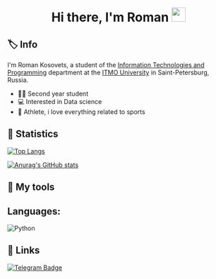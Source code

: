 <h1 align="center">Hi there, I'm Roman
<img src="https://github.com/blackcater/blackcater/raw/main/images/Hi.gif" height="32"/></h1>

## 	:label: Info
I'm Roman Kosovets, a student of the [Information Technologies and Programming](https://en.itmo.ru/en/faculty/7/Information_Technologies_and_Programming_Faculty.htm) department at the [ITMO University](https://en.itmo.ru/en/) in Saint-Petersburg, Russia.

- :man_student: Second year student
- :computer: Interested in Data science 
- :martial_arts_uniform: Athlete, i love everything related to sports
 
## :scroll: Statistics
[![Top Langs](https://github-readme-stats.vercel.app/api/top-langs/?username=RomanKosovets)](https://github.com/RomanKosovets/github-readme-stats)
 
[![Anurag's GitHub stats](https://github-readme-stats.vercel.app/api?username=RomanKosovets)](https://github.com/RomanKosovets/github-readme-stats)

## :wrench: My tools
 ## Languages:
 ![Python](https://img.shields.io/badge/python-3670A0?style=for-the-badge&logo=python&logoColor=ffdd54)
## :link: Links
<div id="badges">
  <a href="https://t.me/CyClik_V_Kaske">
    <img src="https://img.shields.io/badge/Telegram-blue?style=for-the-badge&logo=Telegram&logoColor=white" alt="Telegram Badge"/>
  </a>
</div>
